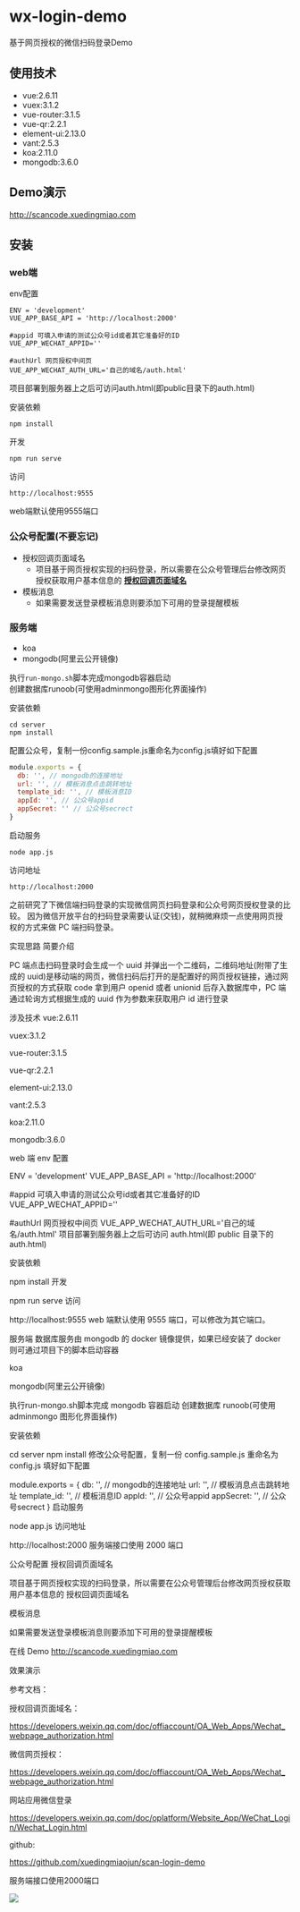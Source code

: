 # wx-login-demo
基于网页授权的微信扫码登录Demo

## 使用技术
- vue:2.6.11
- vuex:3.1.2
- vue-router:3.1.5
- vue-qr:2.2.1
- element-ui:2.13.0
- vant:2.5.3
- koa:2.11.0
- mongodb:3.6.0

## Demo演示
<http://scancode.xuedingmiao.com>

## 安装

### web端
env配置
```
ENV = 'development'
VUE_APP_BASE_API = 'http://localhost:2000'

#appid 可填入申请的测试公众号id或者其它准备好的ID
VUE_APP_WECHAT_APPID=''

#authUrl 网页授权中间页
VUE_APP_WECHAT_AUTH_URL='自己的域名/auth.html'
```
项目部署到服务器上之后可访问auth.html(即public目录下的auth.html)

安装依赖
```
npm install
```

开发
```
npm run serve
```

访问
```
http://localhost:9555
```
web端默认使用9555端口

### 公众号配置(不要忘记)
- 授权回调页面域名
    - 项目基于网页授权实现的扫码登录，所以需要在公众号管理后台修改网页授权获取用户基本信息的 **[授权回调页面域名](https://developers.weixin.qq.com/doc/offiaccount/OA_Web_Apps/Wechat_webpage_authorization.html)** 
- 模板消息
    - 如果需要发送登录模板消息则要添加下可用的登录提醒模板

### 服务端
- koa
- mongodb(阿里云公开镜像)  

执行```run-mongo.sh```脚本完成mongodb容器启动  
创建数据库runoob(可使用adminmongo图形化界面操作)

安装依赖
```
cd server
npm install
```

配置公众号，复制一份config.sample.js重命名为config.js填好如下配置  
```js
module.exports = {
  db: '', // mongodb的连接地址
  url: '', // 模板消息点击跳转地址
  template_id: '', // 模板消息ID
  appId: '', // 公众号appid
  appSecret: '' // 公众号secrect
}
```

启动服务
```
node app.js
```

访问地址
```
http://localhost:2000
```

之前研究了下微信端扫码登录的实现微信网页扫码登录和公众号网页授权登录的比较。
因为微信开放平台的扫码登录需要认证(交钱)，就稍微麻烦一点使用网页授权的方式来做 PC 端扫码登录。

实现思路
简要介绍

PC 端点击扫码登录时会生成一个 uuid 并弹出一个二维码，二维码地址(附带了生成的 uuid)是移动端的网页，微信扫码后打开的是配置好的网页授权链接，通过网页授权的方式获取 code 拿到用户 openid 或者 unionid 后存入数据库中，PC 端通过轮询方式根据生成的 uuid 作为参数来获取用户 id 进行登录

涉及技术
vue:2.6.11

vuex:3.1.2

vue-router:3.1.5

vue-qr:2.2.1

element-ui:2.13.0

vant:2.5.3

koa:2.11.0

mongodb:3.6.0

web 端
env 配置

ENV = 'development'
VUE_APP_BASE_API = 'http://localhost:2000'

#appid 可填入申请的测试公众号id或者其它准备好的ID
VUE_APP_WECHAT_APPID=''

#authUrl 网页授权中间页
VUE_APP_WECHAT_AUTH_URL='自己的域名/auth.html'
项目部署到服务器上之后可访问 auth.html(即 public 目录下的 auth.html)

安装依赖

npm install
开发

npm run serve
访问

http://localhost:9555
web 端默认使用 9555 端口，可以修改为其它端口。

服务端
数据库服务由 mongodb 的 docker 镜像提供，如果已经安装了 docker 则可通过项目下的脚本启动容器

koa

mongodb(阿里云公开镜像)

执行run-mongo.sh脚本完成 mongodb 容器启动
创建数据库 runoob(可使用 adminmongo 图形化界面操作)

安装依赖

cd server
npm install
修改公众号配置，复制一份 config.sample.js 重命名为 config.js 填好如下配置

module.exports = {
  db: '', // mongodb的连接地址
  url: '', // 模板消息点击跳转地址
  template_id: '', // 模板消息ID
  appId: '', // 公众号appid
  appSecret: '', // 公众号secrect
}
启动服务

node app.js
访问地址

http://localhost:2000
服务端接口使用 2000 端口

公众号配置
授权回调页面域名

项目基于网页授权实现的扫码登录，所以需要在公众号管理后台修改网页授权获取用户基本信息的 授权回调页面域名

模板消息

如果需要发送登录模板消息则要添加下可用的登录提醒模板

在线 Demo
http://scancode.xuedingmiao.com


效果演示




参考文档：

授权回调页面域名：

https://developers.weixin.qq.com/doc/offiaccount/OA_Web_Apps/Wechat_webpage_authorization.html

微信网页授权：

https://developers.weixin.qq.com/doc/offiaccount/OA_Web_Apps/Wechat_webpage_authorization.html

网站应用微信登录

https://developers.weixin.qq.com/doc/oplatform/Website_App/WeChat_Login/Wechat_Login.html

github:

https://github.com/xuedingmiaojun/scan-login-demo


服务端接口使用2000端口

![](https://visitor-badge.glitch.me/badge?page_id=xuedingmiaojun.scan-login-demo)

